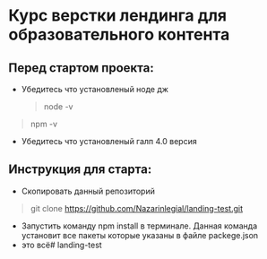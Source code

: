 # Курс верстки лендинга для образовательного контента

## Перед стартом проекта:

- Убедитесь что установленый ноде дж
  > node -v

> npm -v

- Убедитесь что установленый галп 4.0 версия

## Инструкция для старта:

- Скопировать данный репозиторий

> git clone https://github.com/Nazarinlegial/landing-test.git

- Запустить команду npm install в терминале. Данная команда установит все пакеты которые указаны в файле packege.json
- это всё#   l a n d i n g - t e s t  
 